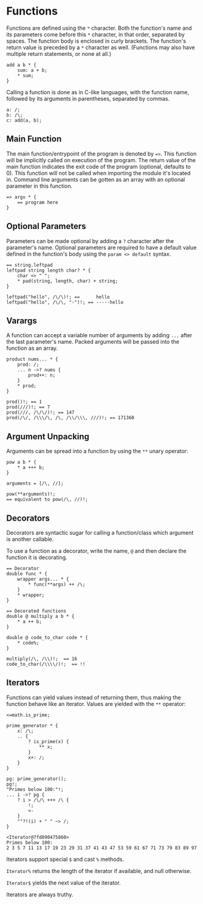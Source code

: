 # Functions

Functions are defined using the `*` character.
Both the function's name and its parameters come before this `*` character, in
that order, separated by spaces.
The function body is enclosed in curly brackets.
The function's return value is preceded by a `*` character as well.
(Functions may also have multiple return statements, or none at all.)

```sm
add a b * {
    sum: a + b;
    * sum;
}
```

Calling a function is done as in C-like languages, with the function name,
followed by its arguments in parentheses, separated by commas.

```sm
a: /;
b: /\;
c: add(a, b);
```


## Main Function

The main function/entrypoint of the program is denoted by `=>`.
This function will be implicitly called on execution of the program.
The return value of the main function indicates the exit code of the program
(optional, defaults to 0). This function will not be called when importing
the module it's located in. Command line arguments can be gotten as an array
with an optional parameter in this function.

```sm
=> argv * {
    == program here
}
```


## Optional Parameters

Parameters can be made optional by adding a `?` character after the parameter's
name. Optional parameters are required to have a default value defined in the
function's body using the `param <> default` syntax.

```sm
== string.leftpad
leftpad string length char? * {
    char <> " ";
    * pad(string, length, char) + string;
}

leftpad("hello", /\/\)!; ==      hello
leftpad("hello", /\/\, "-")!; == -----hello
```


## Varargs

A function can accept a variable number of arguments by adding `...` after the
last parameter's name. Packed arguments will be passed into the function as an
array.

```sm
product nums... * {
    prod: /;
    ... n ->? nums {
        prod++: n;
    }
    * prod;
}

prod()!; == 1
prod(///)!; == 7
prod(///, /\/\/)!; == 147
prod(/\/, /\\\/\, /\, /\\/\\\, ///)!; == 171360
```


## Argument Unpacking

Arguments can be spread into a function by using the `**` unary operator:

```sm
pow a b * {
    * a +++ b;
}

arguments = [/\, //];

pow(**arguments)!;
== equivalent to pow(/\, //)!;
```


## Decorators

Decorators are syntactic sugar for calling a function/class which argument is
another callable.

To use a function as a decorator, write the name, `@` and then declare the
function it is decorating.

```sm
== Decorator
double func * {
    wrapper args... * {
        * func(**args) ++ /\;
    }
    * wrapper;
}

== Decorated functions
double @ multiply a b * {
    * a ++ b;
}

double @ code_to_char code * {
    * code%;
}

multiply(/\, /\\)!;  == 16
code_to_char(/\\\\/)!;  == !!
```


## Iterators

Functions can yield values instead of returning them, thus making the function
behave like an iterator. Values are yielded with the `**` operator:

```sm
<=math.is_prime;

prime_generator * {
    x: /\;
    .. {
        ? is_prime(x) {
            ** x;
        }
        x+: /;
    }
}

pg: prime_generator();
pg!;
"Primes below 100:"!;
... i ->? pg {
    ? i > /\/\ +++ /\ {
        !;
        <-
    }
    ""?!(i) + " " ~> /;
}
```
```
<Iterator@7fd890475860>
Primes below 100:
2 3 5 7 11 13 17 19 23 29 31 37 41 43 47 53 59 61 67 71 73 79 83 89 97
```

Iterators support special `$` and cast `%` methods.

`Iterator%` returns the length of the iterator if available, and null otherwise.

`Iterator$` yields the next value of the iterator.

Iterators are always truthy.
